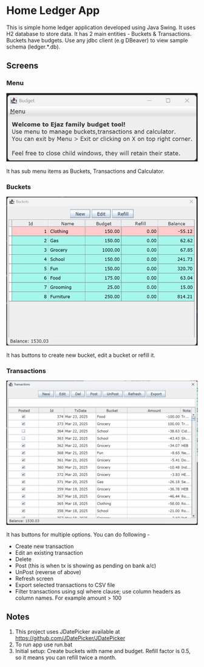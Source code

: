 # Home Ledger App

This is simple home ledger application developed using Java Swing. It uses H2 database to store data.
It has 2 main entities - Buckets & Transactions. Buckets have budgets. Use any jdbc client (e.g DBeaver) to view sample schema (ledger.*.db).

## Screens
### Menu
![MENU](./imgs/menu.png)

It has sub menu items as Buckets, Transactions and Calculator. 

### Buckets
![BUCKETS](./imgs/buckets2.png)

It has buttons to create new bucket, edit a bucket or refill it.

### Transactions
![TRANSACTIONS](./imgs/transactions2.png)

It has buttons for multiple options. You can do following -
- Create new transaction
- Edit an existing transaction
- Delete
- Post (this is when tx is showing as pending on bank a/c)
- UnPost (reverse of above)
- Refresh screen
- Export selected transactions to CSV file
- Filter transactions using sql where clause; use column headers as column names. For example amount > 100

## Notes
1. This project uses JDatePicker available at https://github.com/JDatePicker/JDatePicker
2. To run app use run.bat
3. Initial setup: Create buckets with name and budget. Refill factor is 0.5, so it means you can refill twice a month.

